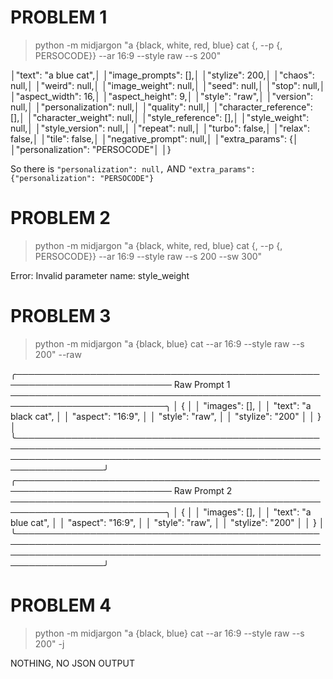 # PROBLEM 1

> python -m midjargon "a {black, white, red, blue} cat {, --p {, PERSOCODE}} --ar 16:9 --style raw --s 200"

│"text": "a blue cat",│
│"image_prompts": [],│
│"stylize": 200,│
│"chaos": null,│
│"weird": null,│
│"image_weight": null,│
│"seed": null,│
│"stop": null,│
│"aspect_width": 16,│
│"aspect_height": 9,│
│"style": "raw",│
│"version": null,│
│"personalization": null,│
│"quality": null,│
│"character_reference": [],│
│"character_weight": null,│
│"style_reference": [],│
│"style_weight": null,│
│"style_version": null,│
│"repeat": null,│
│"turbo": false,│
│"relax": false,│
│"tile": false,│
│"negative_prompt": null,│
│"extra_params": {│
│"personalization": "PERSOCODE"│
│}

So there is `"personalization": null,` AND `"extra_params": {"personalization": "PERSOCODE"}`

# PROBLEM 2

> python -m midjargon "a {black, white, red, blue} cat {, --p {, PERSOCODE}} --ar 16:9 --style raw --s 200 --sw 300"

Error: Invalid parameter name: style_weight

# PROBLEM 3

> python -m midjargon "a {black, blue} cat --ar 16:9 --style raw --s 200" --raw

╭─────────────────────────────────────────────────────────────────────────── Raw Prompt 1 ───────────────────────────────────────────────────────────────────────────╮
│ {                                                                                                                                                                  │
│   "images": [],                                                                                                                                                    │
│   "text": "a black cat",                                                                                                                                           │
│   "aspect": "16:9",                                                                                                                                                │
│   "style": "raw",                                                                                                                                                  │
│   "stylize": "200"                                                                                                                                                 │
│ }                                                                                                                                                                  │
╰────────────────────────────────────────────────────────────────────────────────────────────────────────────────────────────────────────────────────────────────────╯
╭─────────────────────────────────────────────────────────────────────────── Raw Prompt 2 ───────────────────────────────────────────────────────────────────────────╮
│ {                                                                                                                                                                  │
│   "images": [],                                                                                                                                                    │
│   "text": "a blue cat",                                                                                                                                            │
│   "aspect": "16:9",                                                                                                                                                │
│   "style": "raw",                                                                                                                                                  │
│   "stylize": "200"                                                                                                                                                 │
│ }                                                                                                                                                                  │
╰────────────────────────────────────────────────────────────────────────────────────────────────────────────────────────────────────────────────────────────────────╯

# PROBLEM 4

> python -m midjargon "a {black, blue} cat --ar 16:9 --style raw --s 200" -j

NOTHING, NO JSON OUTPUT

